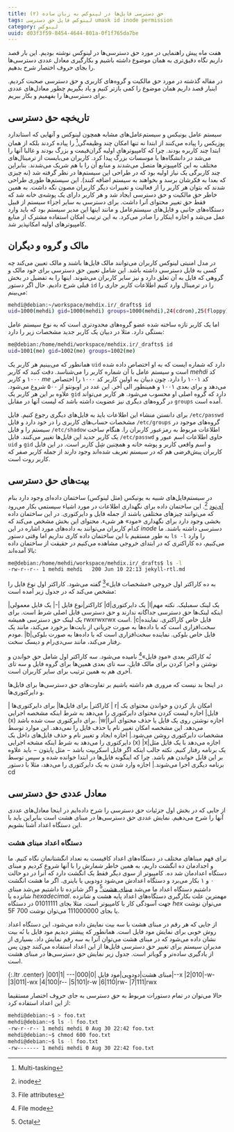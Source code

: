 ```yaml
---
title: حق دسترسی فایل‌ها در لینوکس به زبان ساده (۲) 
tags: لینوکس فایل حق دسترسی umask id inode permission
category: لینوکس
uuid: d03f3f59-8454-4644-801a-0f1f765da7be
---
```

هفت ماه پیش راهنمایی در مورد حق دسترسی‌ها در لینوکس نوشته بودیم. این بار قصد داریم نگاه دقیق‌تری به همان موضوع داشته باشیم و بکارگیری معادل عددی دسترسی‌ها را بجای حروف اختصار شرح بدهیم.

در مقاله گذشته در مورد حق مالکیت و گروه‌های کاربری و حق دسترسی صحبت کردیم. اینبار قصد داریم همان موضوع را کمی بازتر کنیم و یاد بگیریم چطور معادل‌های عددی برای دسترسی‌ها را بفهمیم و بکار ببریم. 

## تاریخچه حق دسترسی
سیستم‌ عامل یونیکس و سیستم‌عامل‌های مشابه همچون لینوکس و آنهایی که استاندارد پوزیکس را پیاده می‌کنند از ابتدا نه تنها امکان چند وظیفه‌گی[^1] را پیاده کردند بلکه از همان ابتدا چند کاربره بودند. چرا که کامپیوترهای اولیه گران‌قیمت و بزرگ بودند و غالبا آنها را می‌شد در دانشگاه‌ها یا موسسات بزرگ پیدا کرد. کاربران می‌بایست از ترمینال‌های مختلف به این کامپیوترها متصل می‌شدند و منابع آن را با هم شریک می‌شدند. بنابراین چند کاربرگی یک نیاز اولیه بود که در طراحی این سیستم‌ها در نظر گرفته شد (نه چیزی که بعدا به فکرشان برسد و بخواهند به سیستم اضافه کنند). این سیستم‌ها طوری طراحی شدند که بتوان هر کاربر را از فعالیت و تغییرات دیگر کاربران مصون نگه داشت. به همین خاطر حق مالکیت و حق دسترسی ایجاد شد و هر کاربر دارای یک پوشه‌ی خانه شد که فقط حق تغییر محتوای آنرا داشت. برای دسترسی به سایر اجزاء سیستم از قبیل دستگاه‌های جانبی و فایل‌های سیستم‌عامل و مانند اینها این مدیر سیستم بود که باید وارد عمل می‌شد و اجازه اینکار را صادر می‌کرد. به این ترتیب امکان استفاده مشترک از منابع کامپیوترهای اولیه امکانپذیر شد.

## مالک و گروه و دیگران
در مدل امنیتی لینوکس کاربران می‌توانند مالک فایل‌ها باشند و مالک تعیین می‌کند چه کسی به فایل دسترسی داشته باشد. این شامل تعیین حق دسترسی برای خود مالک و گروهی که فایل به آن تعلق دارد و نیز سایر کاربران می‌شوند. اینها را به تفضیل در بخش قبلی شرح دادیم. حال اگر دستور `id` را در ترمینال وارد کنیم اطلاعات کاربر جاری را می‌بینم:

~~~bash
mehdi@debian:~/workspace/mehdix.ir/_drafts$ id
uid=1000(mehdi) gid=1000(mehdi) groups=1000(mehdi),24(cdrom),25(floppy),27(sudo),29(audio),30(dip),44(video),46(plugdev),108(netdev),110(lpadmin),113(scanner),118(bluetooth),999(bumblebee),1001(docker)
~~~

اما یک کاربر تازه ساخته شده عضو گروه‌های محدودتری است که به نوع سیستم عامل بستگی دارد. مثلا در دبیان یک کاربر جدید مشخصات زیر را دارد:

~~~bash
me@debian:/home/mehdi/workspace/mehdix.ir/_drafts$ id
uid=1001(me) gid=1002(me) groups=1002(me)
~~~

همانطور که می‌بینیم هر کاربر یک `uid` دارد که شماره ایست که به او اختصاص داده شده است و سیستم عامل با آن شماره کاربر را می‌شناسد. دقت کنید که کاربر *mehdi* کد ۱۰۰۰ و کاربر *me* کد ۱۰۰۱ را دارد. چون دبیان به اولین کاربر کد ۱۰۰۰ را اختصاص می‌دهد و برای بعدی ۱۰۰۱ و همینطور الی آخر. این عدد در اوبونتو از ۵۰۰ شروع می‌شود. علاوه بر این هر کاربر یک `gid` دارد که گروه اصلی او محسوب می‌شود. هر کاربر می‌تواند در گروه‌های دیگری نیز عضویت داشته باشد که لیست آنها در مقابل `groups` آمده است.

برای دانستن منشاء این اطلاعات باید به فایل‌های دیگری رجوع کنیم. فایل `/etc/passwd` مشخصات حساب‌های کاربری را در خود دارد و فایل `/etc/groups` گروه‌های موجود در سیستم را و فایل `/etc/shadow` اطلاعات مربوط به رمزعبور کاربران را. هنگام ساخت یک کاربر جدید این فایل‌ها تغییر می‌کنند. فایل `/etc/passwd` حاوی اطلاعات اسم عبور و `uid` و `gid` و اسم واقعی کاربر و پوشه خانه و همچنین شِل کاربر است. در این فایل کاربران پیش‌فرضی هم که در سیستم تعریف شده‌اند وجود دارند از جمله کاربر صفر که کاربر روت است.

## بیت‌های حق دسترسی
در سیستم‌فایل‌های شبیه به یونیکس (مثل لینوکس) ساختمان داده‌ای وجود دارد بنام [آی‌نود](https://fa.wikipedia.org/wiki/%D8%A2%DB%8C%E2%80%8C%D9%86%D9%88%D8%AF)
[^2].
 این ساختمان داده برای نگهداری اطلاعات در مورد اشیاء سیستمی بکار می‌رود که می‌توانند چیزهای مختلفی باشند از جمله فایل‌ و دایرکتوری‌. در این ساختمان داده بخشی وجود دارد برای نگهداری «مود» هر شیء. محتوای این بخش مشخص می‌کند که کدام کاربران می‌توانند به داده‌های مورد اشاره در این *inode* دسترسی داشته باشند. ما به طور مستقیم با این ساختمان داده کاری نداریم اما وقتی دستور `ls -l` را وارد می‌کنیم، ده کاراکتری که در ابتدای خروجی مشاهده می‌کنیم در حقیقت از ساختمان داده بالا آمده‌اند:

~~~bash
me@debian:/home/mehdi/workspace/mehdix.ir/_drafts$ ls -l
-rw-r--r-- 1 mehdi mehdi   200 Jun 10 22:13 jekyll-rtl.md
~~~

به ده کاراکتر اول خروجی «مشخصات فایل»[^3] گفته می‌شود. کاراکتر اول نوع فایل را مشخص می‌کند که در جدول زیر آمده است:


|کاراکتر|نوع فایل
|-| یک فایل معمولی
|d|یک دایرکتوری
|l|یک لینک سمبلیک. نکته مهم اینکه لینک‌ها حق دسترسی جداگانه ندارند و حق دسترسی فایل اصلی شرط است. برای یک لینک حق دسترسی همیشه rwxrwxrwx است.
|c|فایل خاص کاراکتری. نماینده سخت‌افزاری است که با داده‌ها به صورت جریانی از بایت‌ها برخورد می‌کند، مانند یک مودم.
|b|فایل خاص بلوکی. نماینده سخت‌افزاری است که با داده‌ها به صورت بلوکی رفتار می‌کند، مانند سی‌دی‌رام و دیسک سخت.


نُه کاراکتر بعدی «مودِ فایل»[^4] نامیده می‌شود. سه کاراکتر اول شامل حق خواندن و نوشتن و اجرا کردن برای مالک فایل، سه تای بعدی همین‌ها برای گروه فایل و سه تای آخری هم به همین ترتیب برای سایر کاربران است.

در اینجا بد نیست که مروری هم داشته باشیم بر تفاوت‌های حق دسترسی‌ها برای فایل‌ها و دایرکتوری‌ها.

| کاراکتر| برای فایل‌ها| برای دایرکتوری‌ها
| r| امکان باز کردن و خواندن محتوای یک فایل| اجازه لیست کردن محتوای دایرکتوری را می‌دهد به شرط اینکه مشخصه اجرایی (x) برای دایرکتوری ست شده باشد.
|w|اجازه نوشتن روی یک فایل یا حذف محتوای آنرا می‌دهد. این مشخصه امکان تغییر نام یا حذف فایل را  نمی‌دهد. این موارد توسط مشخصات دایرکتوری روشن می‌شود.| اجازه ایجاد و تغییر نام و حذف فایل‌های داخل یک دایرکتوری را می‌دهد به شرط اینکه مشخه اجرایی (x)
|x|اجازه می‌دهد با یک فایل مثل یک برنامه رفتار کنیم. نکته جالب اینکه اگر فایل اسکریپت باشد − مثل پایتون − باید علاوه بر این قابل خواندن هم باشد. چرا که اینگونه فایل‌ها در ابتدا خوانده شده و سپس توسط برنامه دیگری اجرا می‌شوند.| اجازه وارد شدن به یک دایرکتوری را می‌دهد، مثلا با دستور cd

## معادل عددی حق دسترسی
از جایی که در بخش اول جزئیات حق دسترسی را شرح داده‌ایم در اینجا معادل‌های عددی آنها را شرح می‌دهیم. نمایش عددی حق دسترسی‌ها در مبنای هشت است بنابراین باید با این دستگاه اعداد آشنا بشویم.

### دستگاه اعداد مبنای هشت
برای فهم مبناهای مختلف در دستگاه‌های اعداد کافیست به تعداد انگشتانمان نگاه کنیم. ما و اجدادمان ده انگشت داریم، به همین خاطر شمارش را با آنها شروع کردیم و مبنای دستگاه اعدادمان شد ده. کامپیوتر از سوی دیگر فقط یک انگشت دارد که آنرا در دو حالت ۰ و ۱ بکار می‌برد و دستگاه اعدادش می‌شود دودویی یا باینری. اگر ما هشت انگشت داشتیم دستگاه اعداد ما می‌شد [مبنای هشت](https://fa.wikipedia.org/wiki/%D8%AF%D8%B3%D8%AA%DA%AF%D8%A7%D9%87_%D8%A7%D8%B9%D8%AF%D8%A7%D8%AF_%D9%BE%D8%A7%DB%8C%D9%87_%DB%B8)[^5] و اگر شانزده تا داشتیم می‌شد مبنای شانزده یا *hexadecimal*.
مهمترین علت بکارگیری دستگاه‌های اعداد پایه هشت و شانزده جهت آسودگی کار با کامپیوتر است. مثلا بجای 01011111 در دستگاه *hex* می‌توان نوشت 5F یا بجای 111000000 می‌توان نوشت 700.


از جایی که هر رقم در مبنای هشت با سه بیت نمایش داده می‌شود، این دستگاه اعداد روش خوبی برای نمایش مود فایل است. همانطور که پیشتر دیدیم مود فایل با نُه بیت نشان داده می‌شود که در مبنای هشت می‌توان آنرا به سه رقم نمایش داد. بسیاری از مدیران سیستم برای تغییر حق دسترسی فایل‌ها از این اعداد استفاده می‌کنند چون پس از یادگیری ساده‌تر و گویاتر است. جدول زیر نمایش حق دسترسی‌ها در مبنای هشت است.


{:.ltr .center}
|مبنای هشت|دودویی|مود فایل
|0|000|---
|1|001|--x
|2|010|-w-
|3|011|-wx
|4|100|r--
|5|101|r-w
|6|110|rw-
|7|111|rwx

حالا می‌توان در تمام دستورات مربوط به حق دسترسی به جای حروف اختصار مستقیما از این اعداد استفاده کرد:

~~~bash
mehdi@debian:~$ > foo.txt
mehdi@debian:~$ ls -l foo.txt 
-rw-r--r-- 1 mehdi mehdi 0 Aug 30 22:42 foo.txt
mehdi@debian:~$ chmod 600 foo.txt 
mehdi@debian:~$ ls -l foo.txt 
-rw------- 1 mehdi mehdi 0 Aug 30 22:42 foo.txt
~~~


[^1]: Multi-tasking
[^2]: inode
[^3]: File attributes
[^4]: File mode
[^5]: Octal
